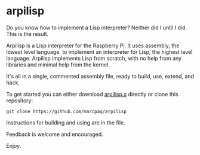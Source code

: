 # arpilisp

Do you know how to implement a Lisp interpreter? Neither did I until I did. This is the result.

Arpilisp is a Lisp interpreter for the Raspberry Pi. It uses assembly, the lowest level language, to implement an interpreter for Lisp, the highest level language.  Arpilisp implements Lisp from scratch, with no help from any libraries and minimal help from the kernel.

It's all in a single, commented assembly file, ready to build, use, extend, and hack.

To get started you can either download [arpilisp.s](https://raw.githubusercontent.com/marcpaq/arpilisp/master/arpilisp.s) directly or clone this repository:

`git clone https://github.com/marcpaq/arpilisp`

Instructions for building and using are in the file.

Feedback is welcome and encouraged.

Enjoy.
